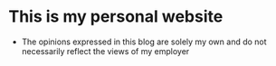 # This is my personal website

- The opinions expressed in this blog are solely my own and do not necessarily reflect the views of my employer

